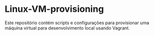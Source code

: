 # Linux-VM-provisioning
Este repositório contém scripts e configurações para provisionar uma máquina virtual para desenvolvimento local usando Vagrant.
